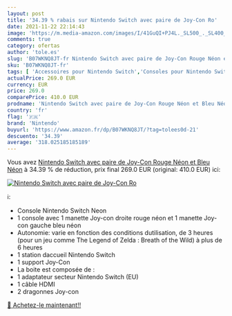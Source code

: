 ```yaml
---
layout: post
title: '34.39 % rabais sur Nintendo Switch avec paire de Joy-Con Ro'
date: 2021-11-22 22:14:43
image: 'https://m.media-amazon.com/images/I/41GuQI+PJ4L._SL500_._SL400_.jpg'
comments: true
category: ofertas
author: 'tole.es'
slug: 'B07WKNQ8JT-fr Nintendo Switch avec paire de Joy-Con Rouge Néon et Bleu Néon'
sku: 'B07WKNQ8JT-fr'
tags: [ 'Accessoires pour Nintendo Switch','Consoles pour Nintendo Switch','Jeux vidéo','Manettes pour Nintendo Switch','Nintendo Switch:  Consoles, jeux et accessoires','nintendo', ]
actualPrice: 269.0 EUR
currency: EUR
price: 269.0
comparePrice: 410.0 EUR
prodname: 'Nintendo Switch avec paire de Joy-Con Rouge Néon et Bleu Néon'
country: 'fr'
flag: '🇫🇷'
brand: 'Nintendo'
buyurl: 'https://www.amazon.fr/dp/B07WKNQ8JT/?tag=tolees0d-21'
descuento: '34.39'
average: '318.025185185189'
---
```


Vous avez [Nintendo Switch avec paire de Joy-Con Rouge Néon et Bleu Néon](https://www.amazon.fr/dp/B07WKNQ8JT/?tag=tolees0d-21)  à  34.39 % de réduction, prix final  269.0 EUR (original: 410.0 EUR) ici:

[![Nintendo Switch avec paire de Joy-Con Ro](https://m.media-amazon.com/images/I/41GuQI+PJ4L._SL500_._SL400_.jpg)](https://www.amazon.fr/dp/B07WKNQ8JT/?tag=tolees0d-21)

ℹ️:

- Console Nintendo Switch Neon
- 1 console avec 1 manette Joy-con droite rouge néon et 1 manette Joy-con gauche bleu néon
- Autonomie: varie en fonction des conditions dutilisation, de 3 heures (pour un jeu comme The Legend of Zelda : Breath of the Wild) à plus de 6 heures
- 1 station daccueil Nintendo Switch
- 1 support Joy-Con
- La boite est composée de :
- 1 adaptateur secteur Nintendo Switch (EU)
- 1 câble HDMI
- 2 dragonnes Joy-con

[🛒 Achetez-le maintenant!!](https://www.amazon.fr/dp/B07WKNQ8JT/?tag=tolees0d-21)
